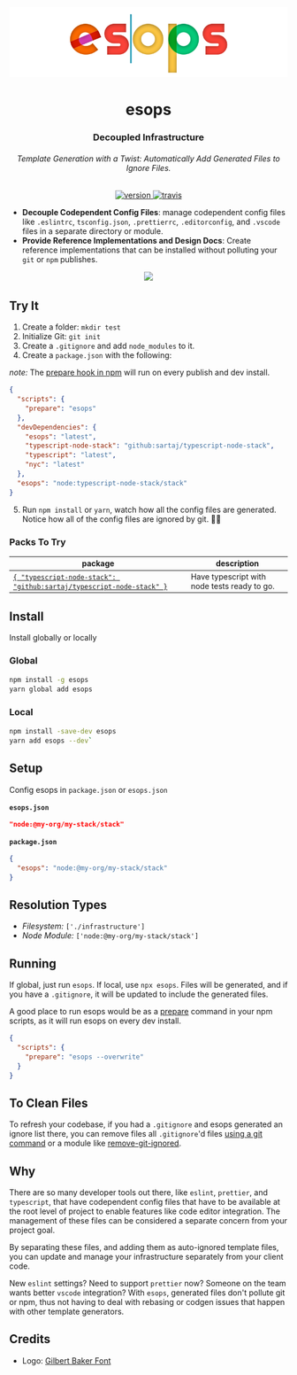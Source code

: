 <div align="center">

![esops](./doc-assets/logo.png)

</div>

<h1 align="center">esops</h1>

<div align="center">
  <h3 align="center">Decoupled Infrastructure</h3>
  <h6 align="center">Template Generation with a Twist: Automatically Add Generated Files to Ignore Files.</h6>
</div>

<p align="center">
  <a href="https://npmjs.org/package/esops">
    <img src="https://img.shields.io/npm/v/esops.svg" alt="version" />
  </a>
  <a href="https://travis-ci.org/sartaj/esops">
    <img src="https://travis-ci.com/sartaj/esops.svg?branch=master" alt="travis" />
  </a>
</p>

- **Decouple Codependent Config Files**: manage codependent config files like `.eslintrc`, `tsconfig.json`, `.prettierrc`, `.editorconfig`, and `.vscode` files in a separate directory or module.
- **Provide Reference Implementations and Design Docs**: Create reference implementations that can be installed without polluting your `git` or `npm` publishes.

<div align="center">

![ ](https://raw.githubusercontent.com/sartaj/esops/master/core/brand/esops-demo.gif)

</div>

## Try It

1. Create a folder: `mkdir test`
2. Initialize Git: `git init`
3. Create a `.gitignore` and add `node_modules` to it.
4. Create a `package.json` with the following:

_note:_ The [prepare hook in npm](https://docs.npmjs.com/misc/scripts) will run on every publish and dev install.

```json
{
  "scripts": {
    "prepare": "esops"
  },
  "devDependencies": {
    "esops": "latest",
    "typescript-node-stack": "github:sartaj/typescript-node-stack",
    "typescript": "latest",
    "nyc": "latest"
  },
  "esops": "node:typescript-node-stack/stack"
}
```

5. Run `npm install` or `yarn`, watch how all the config files are generated. Notice how all of the config files are ignored by git. 🙌🏾

### Packs To Try

| **package**                                                                                                            | **description**                              |
| ---------------------------------------------------------------------------------------------------------------------- | -------------------------------------------- |
| [`{ "typescript-node-stack": "github:sartaj/typescript-node-stack" }`](http://github.com/sartaj/typescript-node-stack) | Have typescript with node tests ready to go. |

## Install

Install globally or locally

### Global

```bash
npm install -g esops
yarn global add esops
```

### Local

```bash
npm install -save-dev esops
yarn add esops --dev`
```

## Setup

Config esops in `package.json` or `esops.json`

**`esops.json`**

```json
"node:@my-org/my-stack/stack"
```

**`package.json`**

```json
{
  "esops": "node:@my-org/my-stack/stack"
}
```

## Resolution Types

- _Filesystem:_ `['./infrastructure']`
- _Node Module:_ `['node:@my-org/my-stack/stack']`

## Running

If global, just run `esops`. If local, use `npx esops`. Files will be generated, and if you have a `.gitignore`, it will be updated to include the generated files.

A good place to run esops would be as a [prepare](https://docs.npmjs.com/misc/scripts) command in your npm scripts, as it will run esops on every dev install.

```json
{
  "scripts": {
    "prepare": "esops --overwrite"
  }
}
```

## To Clean Files

To refresh your codebase, if you had a `.gitignore` and esops generated an ignore list there, you can remove files all `.gitignore`'d files [using a git command](https://stackoverflow.com/q/13541615) or a module like [remove-git-ignored](https://www.npmjs.com/package/remove-git-ignored).

## Why

There are so many developer tools out there, like `eslint`, `prettier`, and `typescript`, that have codependent config files that have to be available at the root level of project to enable features like code editor integration. The management of these files can be considered a separate concern from your project goal.

By separating these files, and adding them as auto-ignored template files, you can update and manage your infrastructure separately from your client code.

New `eslint` settings? Need to support `prettier` now? Someone on the team wants better `vscode` integration? With `esops`, generated files don't pollute git or npm, thus not having to deal with rebasing or codgen issues that happen with other template generators.

## Credits

- Logo: [Gilbert Baker Font](https://www.typewithpride.com/)
